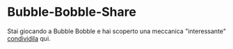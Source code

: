 # Bubble-Bobble-Share
Stai giocando a Bubble Bobble e hai scoperto una meccanica "interessante" [condividila](https://github.com/rimaout/Bubble-Bobble-Share/issues/new?assignees=&labels=&projects=&template=meccanica-di-gioco-.md&title=Meccanica+di+gioco) qui.
